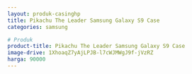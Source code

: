 ```yaml
---
layout: produk-casinghp
title: Pikachu The Leader Samsung Galaxy S9 Case
categories: samsung

# Produk
product-title: Pikachu The Leader Samsung Galaxy S9 Case
image-drive: 1XhoaqZ7yAjLPJB-l7cWJMWgJ9f-jVzRZ
harga: 90000
---
```


